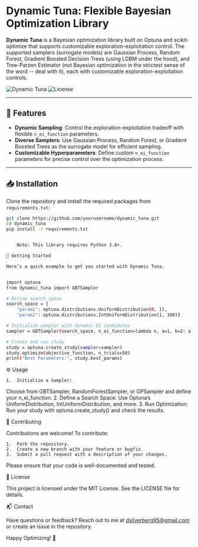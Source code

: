 # Dynamic Tuna: Flexible Bayesian Optimization Library

**Dynamic Tuna** is a Bayesian optimization library built on Optuna and scikit-optimize that supports customizable exploration-exploitation control. The supported samplers (surrogate models) are Gaussian Process, Random Forest, Gradient Boosted Decision Trees (using LGBM under the hood), and Tree-Parzen Estimator (not Bayesian optimization in the strictest sense of the word -- deal with it), each with customizable exploration-exploitation controls. 

![Dynamic Tuna](https://img.shields.io/badge/bayesian-optimization-blue.svg) ![License](https://img.shields.io/badge/license-MIT-green)

---

## 🌟 Features

- **Dynamic Sampling**: Control the exploration-exploitation tradeoff with flexible `n_ei_function` parameters.
- **Diverse Samplers**: Use Gaussian Process, Random Forest, or Gradient Boosted Trees as the surrogate model for efficient sampling.
- **Customizable Hyperparameters**: Define custom `n_ei_function` parameters for precise control over the optimization process.

---

## 📥 Installation

Clone the repository and install the required packages from `requirements.txt`:

```bash
git clone https://github.com/yourusername/dynamic_tuna.git
cd dynamic_tuna
pip install -r requirements.txt


	Note: This library requires Python 3.8+.

🚀 Getting Started

Here’s a quick example to get you started with Dynamic Tuna.


import optuna
from dynamic_tuna import GBTSampler

# Define search space
search_space = {
    "param1": optuna.distributions.UniformDistribution(0, 1),
    "param2": optuna.distributions.IntUniformDistribution(1, 100)}

# Initialize sampler with dynamic EI candidates
sampler = GBTSampler(search_space, n_ei_function=lambda n, a=1, b=2: a * n + b)

# Create and run study
study = optuna.create_study(sampler=sampler)
study.optimize(objective_function, n_trials=50)
print("Best Parameters:", study.best_params)
```
⚙️ Usage

	1.	Initialize a Sampler:
Choose from GBTSampler, RandomForestSampler, or GPSampler and define your n_ei_function.
	2.	Define a Search Space:
Use Optuna’s UniformDistribution, IntUniformDistribution, and more.
	3.	Run Optimization:
Run your study with optuna.create_study() and check the results.

🔧 Contributing

Contributions are welcome! To contribute:

	1.	Fork the repository.
	2.	Create a new branch with your feature or bugfix.
	3.	Submit a pull request with a description of your changes.

Please ensure that your code is well-documented and tested.

📜 License

This project is licensed under the MIT License. See the LICENSE file for details.

📬 Contact

Have questions or feedback? Reach out to me at dsilverberg95@gmail.com or create an issue in the repository.

Happy Optimizing! 🎉

